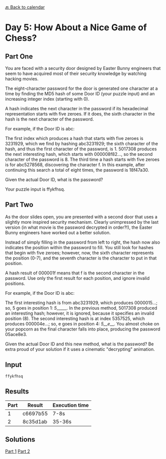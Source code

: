 [:back: Back to calendar](..)

# Day 5: How About a Nice Game of Chess?

## Part One

You are faced with a security door designed by Easter Bunny engineers 
that seem to have acquired most of their security knowledge by watching hacking movies.

The eight-character password for the door is generated one character at a time by finding the MD5 hash of some Door ID (your puzzle input) 
and an increasing integer index (starting with 0).

A hash indicates the next character in the password if its hexadecimal representation starts with five zeroes. 
If it does, the sixth character in the hash is the next character of the password.

For example, if the Door ID is abc:

The first index which produces a hash that starts with five zeroes is 3231929, 
which we find by hashing abc3231929; the sixth character of the hash, and thus the first character of the password, is 1.
5017308 produces the next interesting hash, which starts with 000008f82..., so the second character of the password is 8.
The third time a hash starts with five zeroes is for abc5278568, discovering the character f.
In this example, after continuing this search a total of eight times, the password is 18f47a30.

Given the actual Door ID, what is the password?

Your puzzle input is ffykfhsq.

## Part Two

As the door slides open, you are presented with a second door that uses a slightly more inspired security mechanism. 
Clearly unimpressed by the last version (in what movie is the password decrypted in order?!), 
the Easter Bunny engineers have worked out a better solution.

Instead of simply filling in the password from left to right, the hash now also indicates the position within the password to fill. 
You still look for hashes that begin with five zeroes; however, now, the sixth character represents the position (0-7), 
and the seventh character is the character to put in that position.

A hash result of 000001f means that f is the second character in the password. Use only the first result for each position, and ignore invalid positions.

For example, if the Door ID is abc:

The first interesting hash is from abc3231929, which produces 0000015...; so, 5 goes in position 1: _5______.
In the previous method, 5017308 produced an interesting hash; however, it is ignored, because it specifies an invalid position (8).
The second interesting hash is at index 5357525, which produces 000004e...; so, e goes in position 4: _5__e___.
You almost choke on your popcorn as the final character falls into place, producing the password 05ace8e3.

Given the actual Door ID and this new method, what is the password? 
Be extra proud of your solution if it uses a cinematic "decrypting" animation.

## Input

```
ffykfhsq
```

## Results

| Part | Result | Execution time |
| --- | --- | --- |
| 1 | c6697b55 | 7-8s |
| 2 | 8c35d1ab | 35-36s |

## Solutions

[Part 1](./p1.py)
[Part 2](./p2.py)
